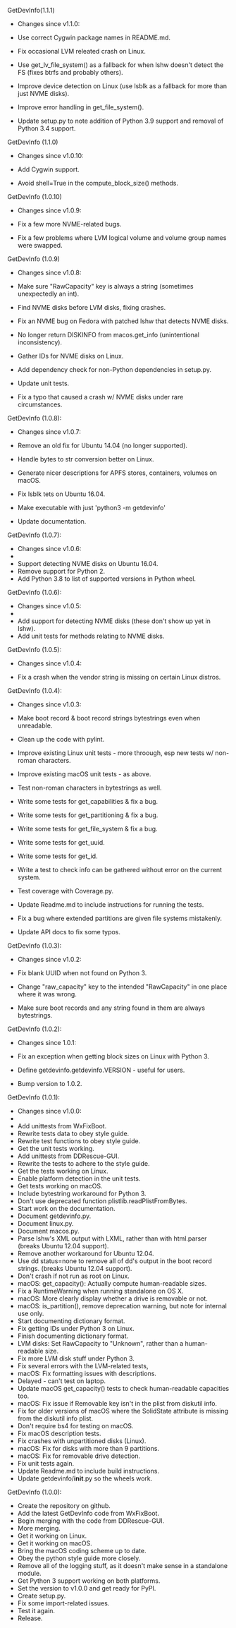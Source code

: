 GetDevInfo(1.1.1)
  * Changes since v1.1.0:

  * Use correct Cygwin package names in README.md.
  * Fix occasional LVM releated crash on Linux.
  * Use get_lv_file_system() as a fallback for when lshw doesn't detect the FS (fixes btrfs and probably others).
  * Improve device detection on Linux (use lsblk as a fallback for more than just NVME disks).
  * Improve error handling in get_file_system().
  * Update setup.py to note addition of Python 3.9 support and removal of Python 3.4 support.

GetDevInfo (1.1.0)
  * Changes since v1.0.10:

  * Add Cygwin support.
  * Avoid shell=True in the compute_block_size() methods.

GetDevInfo (1.0.10)
  * Changes since v1.0.9:

  * Fix a few more NVME-related bugs.
  * Fix a few problems where LVM logical volume and volume group names were swapped.

GetDevInfo (1.0.9)
  * Changes since v1.0.8:

  * Make sure "RawCapacity" key is always a string (sometimes unexpectedly an int).
  * Find NVME disks before LVM disks, fixing crashes.
  * Fix an NVME bug on Fedora with patched lshw that detects NVME disks.
  * No longer return DISKINFO from macos.get_info (unintentional inconsistency).
  * Gather IDs for NVME disks on Linux.
  * Add dependency check for non-Python dependencies in setup.py.
  * Update unit tests.
  * Fix a typo that caused a crash w/ NVME disks under rare circumstances.

GetDevInfo (1.0.8):
  * Changes since v1.0.7:

  * Remove an old fix for Ubuntu 14.04 (no longer supported).
  * Handle bytes to str conversion better on Linux.
  * Generate nicer descriptions for APFS stores, containers, volumes on macOS.
  * Fix lsblk tets on Ubuntu 16.04.
  * Make executable with just 'python3 -m getdevinfo'
  * Update documentation.

GetDevInfo (1.0.7):
  * Changes since v1.0.6:
  *
  * Support detecting NVME disks on Ubuntu 16.04.
  * Remove support for Python 2.
  * Add Python 3.8 to list of supported versions in Python wheel.

GetDevInfo (1.0.6):
  * Changes since v1.0.5:
  *
  * Add support for detecting NVME disks (these don't show up yet in lshw).
  * Add unit tests for methods relating to NVME disks.

GetDevInfo (1.0.5):
  * Changes since v1.0.4:

  * Fix a crash when the vendor string is missing on certain Linux distros.

GetDevInfo (1.0.4):
  * Changes since v1.0.3:

  * Make boot record & boot record strings bytestrings even when unreadable.
  * Clean up the code with pylint.
  * Improve existing Linux unit tests - more throough, esp new tests w/ non-roman characters.
  * Improve existing macOS unit tests - as above.
  * Test non-roman characters in bytestrings as well.
  * Write some tests for get_capabilities & fix a bug.
  * Write some tests for get_partitioning & fix a bug.
  * Write some tests for get_file_system & fix a bug.
  * Write some tests for get_uuid.
  * Write some tests for get_id.
  * Write a test to check info can be gathered without error on the current system.
  * Test coverage with Coverage.py.
  * Update Readme.md to include instructions for running the tests.
  * Fix a bug where extended partitions are given file systems mistakenly.
  * Update API docs to fix some typos.

GetDevInfo (1.0.3):
  * Changes since v1.0.2:

  * Fix blank UUID when not found on Python 3.
  * Change "raw_capacity" key to the intended "RawCapacity" in one place where it was wrong.
  * Make sure boot records and any string found in them are always bytestrings.

GetDevInfo (1.0.2):
  * Changes since 1.0.1:

  * Fix an exception when getting block sizes on Linux with Python 3.
  * Define getdevinfo.getdevinfo.VERSION - useful for users.
  * Bump version to 1.0.2.

GetDevInfo (1.0.1):
  * Changes since v1.0.0:
  *
  * Add unittests from WxFixBoot.
  * Rewrite tests data to obey style guide.
  * Rewrite test functions to obey style guide.
  * Get the unit tests working.
  * Add unittests from DDRescue-GUI.
  * Rewrite the tests to adhere to the style guide.
  * Get the tests working on Linux.
  * Enable platform detection in the unit tests.
  * Get tests working on macOS.
  * Include bytestring workaround for Python 3.
  * Don't use deprecated function plistlib.readPlistFromBytes.
  * Start work on the documentation.
  * Document getdevinfo.py.
  * Document linux.py.
  * Document macos.py.
  * Parse lshw's XML output with LXML, rather than with html.parser (breaks Ubuntu 12.04 support).
  * Remove another workaround for Ubuntu 12.04.
  * Use dd status=none to remove all of dd's output in the boot record strings. (breaks Ubuntu 12.04 support).
  * Don't crash if not run as root on Linux.
  * macOS: get_capacity(): Actually compute human-readable sizes.
  * Fix a RuntimeWarning when running standalone on OS X.
  * macOS: More clearly display whether a drive is removable or not.
  * macOS: is_partition(), remove deprecation warning, but note for internal use only.
  * Start documenting dictionary format.
  * Fix getting IDs under Python 3 on Linux.
  * Finish documenting dictionary format.
  * LVM disks: Set RawCapacity to "Unknown", rather than a human-readable size.
  * Fix more LVM disk stuff under Python 3.
  * Fix several errors with the LVM-related tests,
  * macOS: Fix formatting issues with descriptions.
  * Delayed - can't test on laptop.
  * Update macOS get_capacity() tests to check human-readable capacities too.
  * macOS: Fix issue if Removable key isn't in the plist from diskutil info.
  * Fix for older versions of macOS where the SolidState attribute is missing from the diskutil info plist.
  * Don't require bs4 for testing on macOS.
  * Fix macOS description tests.
  * Fix crashes with unpartitioned disks (Linux).
  * macOS: Fix for disks with more than 9 partitions.
  * macOS: Fix for removable drive detection.
  * Fix unit tests again.
  * Update Readme.md to include build instructions.
  * Update getdevinfo/__init__.py so the wheels work.

GetDevInfo (1.0.0):

  * Create the repository on github.
  * Add the latest GetDevInfo code from WxFixBoot.
  * Begin merging with the code from DDRescue-GUI.
  * More merging.
  * Get it working on Linux.
  * Get it working on macOS.
  * Bring the macOS coding scheme up to date.
  * Obey the python style guide more closely.
  * Remove all of the logging stuff, as it doesn't make sense in a standalone module.
  * Get Python 3 support working on both platforms.
  * Set the version to v1.0.0 and get ready for PyPI.
  * Create setup.py.
  * Fix some import-related issues.
  * Test it again.
  * Release.
